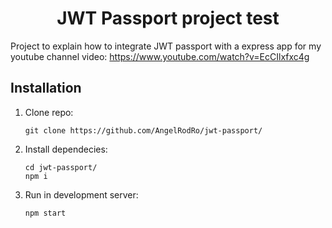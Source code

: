 <h1 align="center">JWT Passport project test</h1>

Project to explain how to integrate JWT passport with a express app for my youtube channel video: https://www.youtube.com/watch?v=EcCIlxfxc4g

## Installation

1. Clone repo:
   
       git clone https://github.com/AngelRodRo/jwt-passport/
  
3. Install dependecies:

       cd jwt-passport/
       npm i
   
5. Run in development server:
   
       npm start
    
